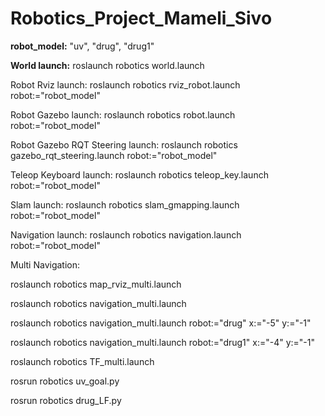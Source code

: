 # Robotics_Project_Mameli_Sivo

**robot_model:** "uv", "drug", "drug1"

__World launch:__
roslaunch robotics world.launch

Robot Rviz launch:
roslaunch robotics rviz_robot.launch robot:="robot_model"

Robot Gazebo launch:
roslaunch robotics robot.launch robot:="robot_model"

Robot Gazebo RQT Steering launch:
roslaunch robotics gazebo_rqt_steering.launch robot:="robot_model"

Teleop Keyboard launch:
roslaunch robotics teleop_key.launch robot:="robot_model"

Slam launch:
roslaunch robotics slam_gmapping.launch robot:="robot_model"

Navigation launch:
roslaunch robotics navigation.launch robot:="robot_model"

Multi Navigation:

roslaunch robotics map_rviz_multi.launch

roslaunch robotics navigation_multi.launch

roslaunch robotics navigation_multi.launch robot:="drug" x:="-5" y:="-1"

roslaunch robotics navigation_multi.launch robot:="drug1" x:="-4" y:="-1"

roslaunch robotics TF_multi.launch

rosrun robotics uv_goal.py

rosrun robotics drug_LF.py
